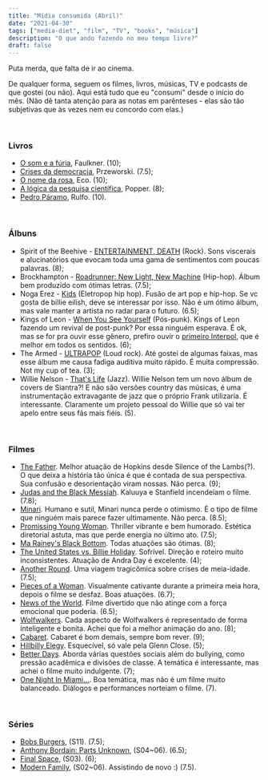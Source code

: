 ```yaml
---
title: "Mídia consumida (Abril)"
date: "2021-04-30"
tags: ["media-diet", "film", "TV", "books", "música"]
description: "O que ando fazendo no meu tempo livre?"
draft: false
---
```


Puta merda, que falta de ir ao cinema.

De qualquer forma, seguem os filmes, livros, músicas, TV e podcasts de que gostei (ou não). Aqui está tudo que eu "consumi" desde o início do mês. (Não dê tanta atenção para as notas em parênteses - elas são tão subjetivas que às vezes nem eu concordo com elas.)

&nbsp;
&nbsp;

### Livros

- [O som e a fúria](https://www.amazon.com.br/som-f%C3%BAria-William-Faulkner/dp/8535929428/), Faulkner. (10);
- [Crises da democracia](https://www.amazon.com.br/dp/8537818844/), Przeworski. (7.5);
- [O nome da rosa](https://www.amazon.com.br/Nome-Rosa-Exclusivo-Amazon/dp/8501115827/), Eco. (10);
- [A lógica da pesquisa científica](https://www.amazon.com.br/L%C3%B3gica-Pesquisa-Cient%C3%ADfica-Karl-Popper/dp/8531612500), Popper. (8);
- [Pedro Páramo](https://www.amazon.com.br/Pedro-P%C3%A1ramo-Juan-Rulfo/dp/850301355X), Rulfo. (10).

&nbsp;
&nbsp;

### Álbuns

- Spirit of the Beehive - [ENTERTAINMENT, DEATH](https://open.spotify.com/album/7fQtF6nueGmgPXajwcATgJ?si=zB7lkkkcTbqZOxaQs5mtyA) (Rock). Sons viscerais e alucinatórios que evocam toda uma gama de sentimentos com poucas palavras. (8);
- Brockhampton - [Roadrunner: New Light, New Machine](https://open.spotify.com/album/6sPcgDto5EI6EBPc2jhDC7?si=iByGzkxqQKCZxLbzPErvKQ) (Hip-hop). Álbum bem produzido com ótimas letras. (7.5);
- Noga Erez - [Kids](https://open.spotify.com/album/55JRBOOVB5twmQbydWvzBc?si=aGQb58vpRMiIabLDsgAewA) (Eletropop hip hop). Fusão de art pop e hip-hop. Se vc gosta de billie eilish, deve se interessar por isso. Não é um ótimo álbum, mas vale manter a artista no radar para o futuro. (6.5);
- Kings of Leon - [When You See Yourself](https://open.spotify.com/album/5mi6IbVDNVKpOO702ejPn6?si=RZpy3MVgQ9O1CNt_ZymS7Q) (Pós-punk). Kings of Leon fazendo um revival de post-punk? Por essa ninguém esperava. É ok, mas se for pra ouvir esse gênero, prefiro ouvir o [primeiro Interpol](https://open.spotify.com/album/4sW8Eql2e2kdRP1A1R1clG?si=MA0jR7bKT9Gx77lFCt1EgA), que é melhor em todos os sentidos. (6);
- The Armed - [ULTRAPOP](https://open.spotify.com/album/6ZyYffpgsnpB9iYyHZjMVC?si=W_prOj1RQ1Sp59nXXS9_mw) (Loud rock). Até gostei de algumas faixas, mas esse álbum me causa fadiga auditiva muito rápido. É muita compressão. Not my cup of tea. (3);
- Willie Nelson - [That's Life](https://open.spotify.com/album/3i0UVz6teoPDfy3JhK74Tr?si=uQsPHhpnSVmAD3fLsh2W4g) (Jazz). Willie Nelson tem um novo álbum de covers de Siantra?! E não são versões country das músicas, é uma instrumentação extravagante de jazz que o próprio Frank utilizaria. É interessante. Claramente um projeto pessoal do Willie que só vai ter apelo entre seus fãs mais fiéis. (5).

&nbsp;
&nbsp;

### Filmes

- [The Father](https://www.imdb.com/title/tt10272386/). Melhor atuação de Hopkins desde Silence of the Lambs(?). O que deixa a história tão única é que é contada de sua perspectiva. Sua confusão e desorientação viram nossas. Não perca. (9);
- [Judas and the Black Messiah](https://www.imdb.com/title/tt9784798/). Kaluuya e Stanfield incendeiam o filme. (7.8);
- [Minari](https://www.imdb.com/title/tt10633456). Humano e sutil, Minari nunca perde o otimismo. É o tipo de filme que ninguém mais parece fazer ultimamente. Não perca. (8.5);
- [Promissing Young Woman](https://www.imdb.com/title/tt9620292). Thriller vibrante e bem humorado. Estética diretorial astuta, mas que perde energia no último ato. (7.5);
- [Ma Rainey's Black Bottom](https://www.imdb.com/title/tt10514222/). Todas atuações são ótimas. (8);
- [The United States vs. Billie Holiday](https://www.imdb.com/title/tt8521718/). Sofrível. Direção e roteiro muito inconsistentes. Atuação de Andra Day é excelente. (4);
- [Another Round](https://www.imdb.com/title/tt10288566/). Uma viagem tragicômica sobre crises de meia-idade. (7.5);
- [Pieces of a Woman](https://www.imdb.com/title/tt11161474/). Visualmente cativante durante a primeira meia hora, depois o filme se desfaz. Boas atuações. (6.7);
- [News of the World](https://www.imdb.com/title/tt6878306/). Filme divertido que não atinge com a força emocional que poderia. (6.5);
- [Wolfwalkers](https://www.imdb.com/title/tt5198068/). Cada aspecto de Wolfwalkers é representado de forma inteligente e bonita. Achei que foi a melhor animação do ano. (8);
- [Cabaret](https://www.imdb.com/title/tt0068327/). Cabaret é bom demais, sempre bom rever. (9);
- [Hillbilly Elegy](https://www.imdb.com/title/tt6772802/). Esquecível, só vale pela Glenn Close. (5);
- [Better Days](https://www.imdb.com/title/tt9586294/). Aborda várias questões sociais além do bullying, como pressão acadêmica e divisões de classe. A temática é interessante, mas achei o filme muito indulgente. (7);
- [One Night In Miami...](https://www.imdb.com/title/tt10612922/). Boa temática, mas não é um filme muito balanceado. Diálogos e performances norteiam o filme. (7).
  
&nbsp;
&nbsp;

### Séries
- [Bobs Burgers](https://www.imdb.com/title/tt1561755/), (S11). (7.5);
- [Anthony Bordain: Parts Unknown](https://www.imdb.com/title/tt2845786/), (S04~06). (6.5);
- [Final Space](https://www.imdb.com/title/tt6317068/), (S03). (6);
- [Modern Family](https://www.imdb.com/title/tt1442437/), (S02~06). Assistindo de novo :) (7.5).